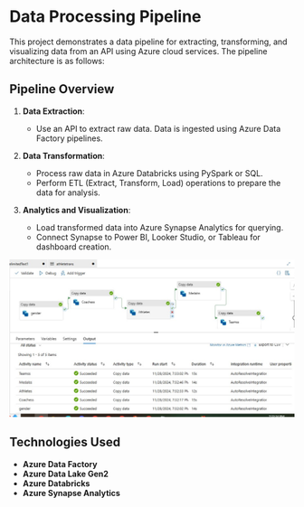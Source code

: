 # Data Processing Pipeline

This project demonstrates a data pipeline for extracting, transforming, and visualizing data from an API using Azure cloud services. The pipeline architecture is as follows:

## Pipeline Overview


1. **Data Extraction**:
   - Use an API to extract raw data. Data is ingested using Azure Data Factory pipelines.

2. **Data Transformation**:
   - Process raw data in Azure Databricks using PySpark or SQL.
   - Perform ETL (Extract, Transform, Load) operations to prepare the data for analysis.

3. **Analytics and Visualization**:
   - Load transformed data into Azure Synapse Analytics for querying.
   - Connect Synapse to Power BI, Looker Studio, or Tableau for dashboard creation.

![Pipeline Diagram](https://raw.githubusercontent.com/Punam918/Olympic_Analysis/refs/heads/master/OlympicPipeline.jpg)


## Technologies Used

- **Azure Data Factory**
- **Azure Data Lake Gen2**
- **Azure Databricks**
- **Azure Synapse Analytics**
